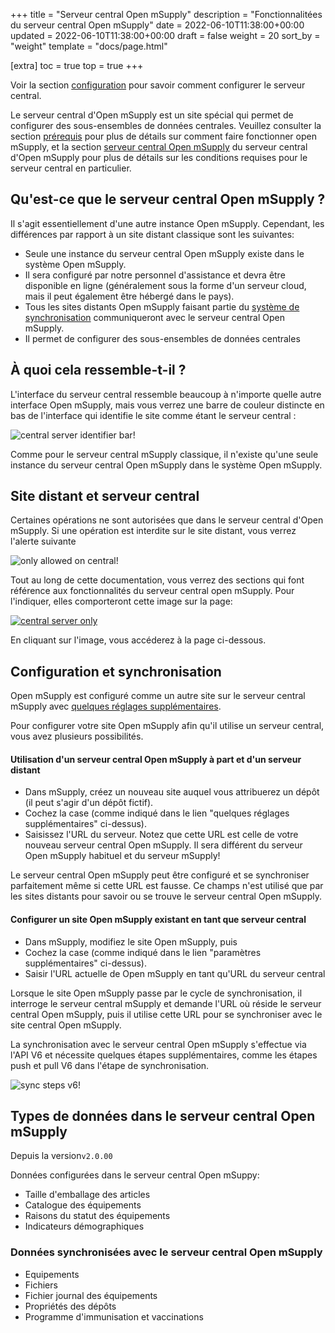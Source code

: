 +++
title = "Serveur central Open mSupply"
description = "Fonctionnalitées du serveur central Open mSupply"
date = 2022-06-10T11:38:00+00:00
updated = 2022-06-10T11:38:00+00:00
draft = false
weight = 20
sort_by = "weight"
template = "docs/page.html"

[extra]
toc = true
top = true
+++

<div class="tip">Voir la section <a href="#configuration-and-synchronisation">configuration</a> pour savoir comment configurer le serveur central.</div>

Le serveur central d'Open mSupply est un site spécial qui permet de configurer des sous-ensembles de données centrales. Veuillez consulter la section [prérequis](/docs/introduction/requirements/#open-msupply-requirements) pour plus de détails sur comment faire fonctionner open mSupply, et la section [serveur central Open mSupply](/docs/introduction/requirements/#open-msupply-central-server) du serveur central d'Open mSupply pour plus de détails sur les conditions requises pour le serveur central en particulier.

## Qu'est-ce que le serveur central Open mSupply ?

Il s'agit essentiellement d'une autre instance Open mSupply. Cependant, les différences par rapport à un site distant classique sont les suivantes:

- Seule une instance du serveur central Open mSupply existe dans le système Open mSupply.
- Il sera configuré par notre personnel d'assistance et devra être disponible en ligne (généralement sous la forme d'un serveur cloud, mais il peut également être hébergé dans le pays).
- Tous les sites distants Open mSupply faisant partie du [système de synchronisation](/docs/sync/synchronisation/) communiqueront avec le serveur central Open mSupply.
- Il permet de configurer des sous-ensembles de données centrales

## À quoi cela ressemble-t-il ?

L'interface du serveur central ressemble beaucoup à n'importe quelle autre interface Open mSupply, mais vous verrez une barre de couleur distincte en bas de l'interface qui identifie le site comme étant le serveur central :

![central server identifier bar!](/docs/introduction/images/central_server_bar_identifier.png)

Comme pour le serveur central mSupply classique, il n'existe qu'une seule instance du serveur central Open mSupply dans le système Open mSupply.

## Site distant et serveur central

Certaines opérations ne sont autorisées que dans le serveur central d'Open mSupply. Si une opération est interdite sur le site distant, vous verrez l'alerte suivante

![only allowed on central!](/docs/introduction/images/only_allowed_on_central.png)

Tout au long de cette documentation, vous verrez des sections qui font référence aux fonctionnalités du serveur central open mSupply. Pour l'indiquer, elles comporteront cette image sur la page:

[![central server only](/docs/introduction/images/central_server.png '🔗 Available on central server only ')](/docs/getting_started/central/#remote-site-vs-central-server)

En cliquant sur l'image, vous accéderez à la page ci-dessous.

## Configuration et synchronisation

Open mSupply est configuré comme un autre site sur le serveur central mSupply avec [quelques réglages supplémentaires](https://docs.msupply.org.nz/synchronisation:sync_sites#open_msupply_central_server_settings).

Pour configurer votre site Open mSupply afin qu'il utilise un serveur central, vous avez plusieurs possibilités.

#### Utilisation d'un serveur central Open mSupply à part et d'un serveur distant

- Dans mSupply, créez un nouveau site auquel vous attribuerez un dépôt (il peut s'agir d'un dépôt fictif).
- Cochez la case (comme indiqué dans le lien "quelques réglages supplémentaires" ci-dessus).
- Saisissez l'URL du serveur. Notez que cette URL est celle de votre nouveau serveur central Open mSupply. Il sera différent du serveur Open mSupply habituel et du serveur mSupply!

<div class="warning">Le serveur central Open mSupply peut être configuré et se synchroniser parfaitement même si cette URL est fausse. Ce champs n'est utilisé que par les sites distants pour savoir ou se trouve le serveur central Open mSupply.</div>

#### Configurer un site Open mSupply existant en tant que serveur central

- Dans mSupply, modifiez le site Open mSupply, puis
- Cochez la case (comme indiqué dans le lien "paramètres supplémentaires" ci-dessus).
- Saisir l'URL actuelle de Open mSupply en tant qu'URL du serveur central

Lorsque le site Open mSupply passe par le cycle de synchronisation, il interroge le serveur central mSupply et demande l'URL où réside le serveur central Open mSupply, puis il utilise cette URL pour se synchroniser avec le site central Open mSupply.

La synchronisation avec le serveur central Open mSupply s'effectue via l'API V6 et nécessite quelques étapes supplémentaires, comme les étapes push et pull V6 dans l'étape de synchronisation.

![sync steps v6!](/docs/introduction/images/sync_steps_v6.png)

## Types de données dans le serveur central Open mSupply

<div class="note">Depuis la version<code>v2.0.00</code></div>

Données configurées dans le serveur central Open mSuppy:

- Taille d'emballage des articles
- Catalogue des équipements
- Raisons du statut des équipements
- Indicateurs démographiques

### Données synchronisées avec le serveur central Open mSupply

- Equipements
- Fichiers
- Fichier journal des équipements
- Propriétés des dépôts
- Programme d'immunisation et vaccinations
